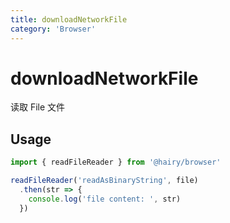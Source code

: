 ```yaml
---
title: downloadNetworkFile
category: 'Browser'
---
```


# downloadNetworkFile

读取 File 文件

## Usage

```ts
import { readFileReader } from '@hairy/browser'

readFileReader('readAsBinaryString', file)
  .then(str => {
    console.log('file content: ', str)
  })
 
```